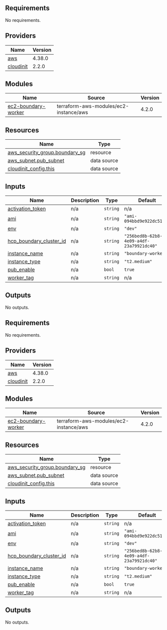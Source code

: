 <!-- BEGIN_TF_DOCS -->
## Requirements

No requirements.

## Providers

| Name | Version |
|------|---------|
| <a name="provider_aws"></a> [aws](#provider\_aws) | 4.38.0 |
| <a name="provider_cloudinit"></a> [cloudinit](#provider\_cloudinit) | 2.2.0 |

## Modules

| Name | Source | Version |
|------|--------|---------|
| <a name="module_ec2-boundary-worker"></a> [ec2-boundary-worker](#module\_ec2-boundary-worker) | terraform-aws-modules/ec2-instance/aws | 4.2.0 |

## Resources

| Name | Type |
|------|------|
| [aws_security_group.boundary_sg](https://registry.terraform.io/providers/hashicorp/aws/latest/docs/resources/security_group) | resource |
| [aws_subnet.pub_subnet](https://registry.terraform.io/providers/hashicorp/aws/latest/docs/data-sources/subnet) | data source |
| [cloudinit_config.this](https://registry.terraform.io/providers/hashicorp/cloudinit/latest/docs/data-sources/config) | data source |

## Inputs

| Name | Description | Type | Default | Required |
|------|-------------|------|---------|:--------:|
| <a name="input_activation_token"></a> [activation\_token](#input\_activation\_token) | n/a | `string` | n/a | yes |
| <a name="input_ami"></a> [ami](#input\_ami) | n/a | `string` | `"ami-094bbd9e922dc515d"` | no |
| <a name="input_env"></a> [env](#input\_env) | n/a | `string` | `"dev"` | no |
| <a name="input_hcp_boundary_cluster_id"></a> [hcp\_boundary\_cluster\_id](#input\_hcp\_boundary\_cluster\_id) | n/a | `string` | `"256bed8b-62b8-4e09-a4df-23a79921dc40"` | no |
| <a name="input_instance_name"></a> [instance\_name](#input\_instance\_name) | n/a | `string` | `"boundary-worker"` | no |
| <a name="input_instance_type"></a> [instance\_type](#input\_instance\_type) | n/a | `string` | `"t2.medium"` | no |
| <a name="input_pub_enable"></a> [pub\_enable](#input\_pub\_enable) | n/a | `bool` | `true` | no |
| <a name="input_worker_tag"></a> [worker\_tag](#input\_worker\_tag) | n/a | `string` | n/a | yes |

## Outputs

No outputs.
<!-- END_TF_DOCS --><!-- BEGINNING OF PRE-COMMIT-TERRAFORM DOCS HOOK -->
## Requirements

No requirements.

## Providers

| Name | Version |
|------|---------|
| <a name="provider_aws"></a> [aws](#provider\_aws) | 4.38.0 |
| <a name="provider_cloudinit"></a> [cloudinit](#provider\_cloudinit) | 2.2.0 |

## Modules

| Name | Source | Version |
|------|--------|---------|
| <a name="module_ec2-boundary-worker"></a> [ec2-boundary-worker](#module\_ec2-boundary-worker) | terraform-aws-modules/ec2-instance/aws | 4.2.0 |

## Resources

| Name | Type |
|------|------|
| [aws_security_group.boundary_sg](https://registry.terraform.io/providers/hashicorp/aws/latest/docs/resources/security_group) | resource |
| [aws_subnet.pub_subnet](https://registry.terraform.io/providers/hashicorp/aws/latest/docs/data-sources/subnet) | data source |
| [cloudinit_config.this](https://registry.terraform.io/providers/hashicorp/cloudinit/latest/docs/data-sources/config) | data source |

## Inputs

| Name | Description | Type | Default | Required |
|------|-------------|------|---------|:--------:|
| <a name="input_activation_token"></a> [activation\_token](#input\_activation\_token) | n/a | `string` | n/a | yes |
| <a name="input_ami"></a> [ami](#input\_ami) | n/a | `string` | `"ami-094bbd9e922dc515d"` | no |
| <a name="input_env"></a> [env](#input\_env) | n/a | `string` | `"dev"` | no |
| <a name="input_hcp_boundary_cluster_id"></a> [hcp\_boundary\_cluster\_id](#input\_hcp\_boundary\_cluster\_id) | n/a | `string` | `"256bed8b-62b8-4e09-a4df-23a79921dc40"` | no |
| <a name="input_instance_name"></a> [instance\_name](#input\_instance\_name) | n/a | `string` | `"boundary-worker"` | no |
| <a name="input_instance_type"></a> [instance\_type](#input\_instance\_type) | n/a | `string` | `"t2.medium"` | no |
| <a name="input_pub_enable"></a> [pub\_enable](#input\_pub\_enable) | n/a | `bool` | `true` | no |
| <a name="input_worker_tag"></a> [worker\_tag](#input\_worker\_tag) | n/a | `string` | n/a | yes |

## Outputs

No outputs.
<!-- END OF PRE-COMMIT-TERRAFORM DOCS HOOK -->
